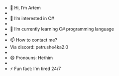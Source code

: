 - 👋 Hi, I’m Artem
-  
- 👀 I’m interested in C#
- 
- 🌱 I’m currently learning C# programming language
- 
- 📫 How to contact me?
- Via discord: petrushe4ka2.0
- 
- 😄 Pronouns: He/him
- 
- ⚡ Fun fact: I'm tired 24/7
